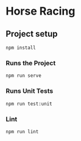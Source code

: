 # Horse Racing

## Project setup
```
npm install
```

### Runs the Project
```
npm run serve
```

### Runs Unit Tests
```
npm run test:unit
```

### Lint
```
npm run lint
```
